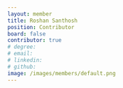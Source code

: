```yaml
---
layout: member
title: Roshan Santhosh
position: Contributor
board: false
contributor: true
# degree:
# email:
# linkedin:
# github:
image: /images/members/default.png
---
```

